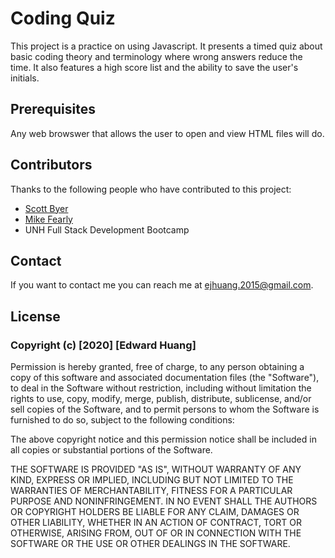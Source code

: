 # Coding Quiz

This project is a practice on using Javascript. It presents a timed quiz about basic coding theory and terminology where wrong answers reduce the time. It also features a high score list and the ability to save the user's initials.

## Prerequisites

Any web browswer that allows the user to open and view HTML files will do.

## Contributors

Thanks to the following people who have contributed to this project:

* [Scott Byer](https://github.com/switch120) 
* [Mike Fearly](https://michaelfearnley.com/)
* UNH Full Stack Development Bootcamp

## Contact

If you want to contact me you can reach me at <ejhuang.2015@gmail.com>.

## License
### Copyright (c) [2020] [Edward Huang]

Permission is hereby granted, free of charge, to any person obtaining a copy
of this software and associated documentation files (the "Software"), to deal
in the Software without restriction, including without limitation the rights
to use, copy, modify, merge, publish, distribute, sublicense, and/or sell
copies of the Software, and to permit persons to whom the Software is
furnished to do so, subject to the following conditions:

The above copyright notice and this permission notice shall be included in all
copies or substantial portions of the Software.

THE SOFTWARE IS PROVIDED "AS IS", WITHOUT WARRANTY OF ANY KIND, EXPRESS OR
IMPLIED, INCLUDING BUT NOT LIMITED TO THE WARRANTIES OF MERCHANTABILITY,
FITNESS FOR A PARTICULAR PURPOSE AND NONINFRINGEMENT. IN NO EVENT SHALL THE
AUTHORS OR COPYRIGHT HOLDERS BE LIABLE FOR ANY CLAIM, DAMAGES OR OTHER
LIABILITY, WHETHER IN AN ACTION OF CONTRACT, TORT OR OTHERWISE, ARISING FROM,
OUT OF OR IN CONNECTION WITH THE SOFTWARE OR THE USE OR OTHER DEALINGS IN THE
SOFTWARE.